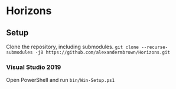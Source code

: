 # Horizons

## Setup
Clone the repository, including submodules.
```git clone --recurse-submodules -j8 https://github.com/alexandermbrown/Horizons.git```

### Visual Studio 2019
Open PowerShell and run `bin/Win-Setup.ps1`
